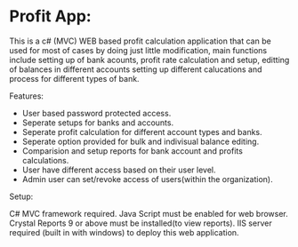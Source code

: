 # Profit App:


This is a c# (MVC) WEB based profit calculation application that can be used for most of cases by doing just little modification, 
main functions include setting up of bank acounts, profit rate calculation and setup, editting of balances in different accounts
setting up different calucations and process for different types of bank.

Features:

- User based password protected access.
- Seperate setups for  banks and accounts.
- Seperate profit calculation for different account types and banks.
- Seperate option provided for bulk and indivisual balance editing. 
- Comparision and setup reports for bank account and profits calculations.
- User have different access based on their user level.
- Admin user can set/revoke access of users(within the organization).

Setup:

C# MVC framework required.
Java Script must be enabled for web browser.
Crystal Reports 9 or above must be installed(to view reports).
IIS server required (built in with windows) to deploy this  web application. 

 
